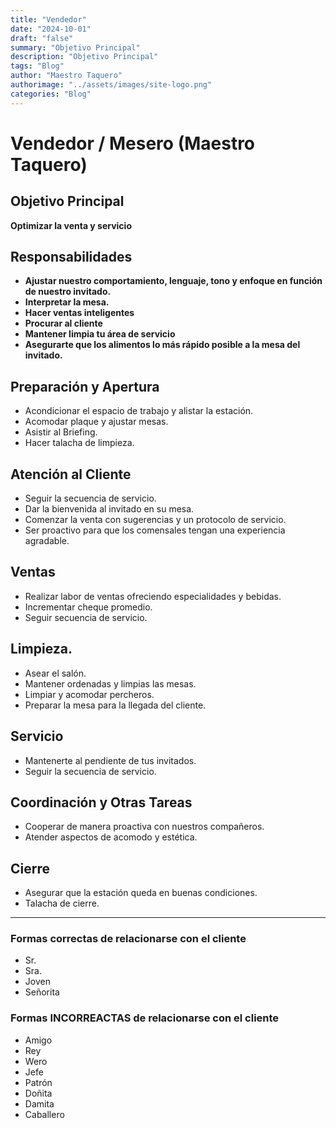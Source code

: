 ```yaml
---
title: "Vendedor"
date: "2024-10-01"
draft: "false"
summary: "Objetivo Principal"
description: "Objetivo Principal"
tags: "Blog"
author: "Maestro Taquero"
authorimage: "../assets/images/site-logo.png"
categories: "Blog"
---
```

# Vendedor / Mesero (Maestro Taquero)

## Objetivo Principal
**Optimizar la venta y servicio**

## Responsabilidades
- **Ajustar nuestro comportamiento, lenguaje, tono y enfoque en función de nuestro invitado.**
- **Interpretar la mesa.**
- **Hacer ventas inteligentes**
- **Procurar al cliente**
- **Mantener limpia tu área de servicio**
- **Asegurarte que los alimentos lo más rápido posible a la mesa del invitado.**

## Preparación y Apertura
- Acondicionar el espacio de trabajo y alistar la estación.
- Acomodar plaque y ajustar mesas.
- Asistir al Briefing.
- Hacer talacha de limpieza.

## Atención al Cliente
- Seguir la secuencia de servicio.
- Dar la bienvenida al invitado en su mesa.
- Comenzar la venta con sugerencias y un protocolo de servicio.
- Ser proactivo para que los comensales tengan una experiencia agradable.

## Ventas
- Realizar labor de ventas ofreciendo especialidades y bebidas.
- Incrementar cheque promedio.
- Seguir secuencia de servicio.

## Limpieza.
- Asear el salón.
- Mantener ordenadas y limpias las mesas.
- Limpiar y acomodar percheros.
- Preparar la mesa para la llegada del cliente.

## Servicio
- Mantenerte al pendiente de  tus invitados.
- Seguir la secuencia de servicio.

## Coordinación y Otras Tareas
- Cooperar de manera proactiva con nuestros compañeros.
- Atender aspectos de acomodo y estética.

## Cierre
- Asegurar que la estación queda en buenas condiciones.
- Talacha de cierre.

---

### Formas correctas de relacionarse con el cliente

- Sr.
- Sra.
- Joven
- Señorita

### Formas INCORREACTAS de relacionarse con el cliente

- Amigo
- Rey
- Wero
- Jefe
- Patrón
- Doñita
- Damita
- Caballero
